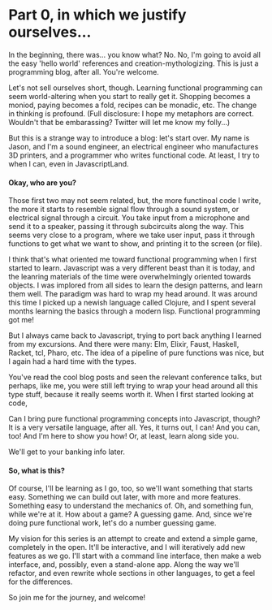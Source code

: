 # Part 0, in which we justify ourselves...

In the beginning, there was... you know what? No. No, I'm going to avoid all the easy 'hello world' references and creation-mythologizing. This is just a programming blog, after all. You're welcome.

Let's not sell ourselves short, though. Learning functional programming can seem world-altering when you start to really get it. Shopping becomes a moniod, paying becomes a fold, recipes can be monadic, etc. The change in thinking is profound. (Full disclosure: I hope my metaphors are correct. Wouldn't that be embarassing? Twitter will let me know my folly...)

But this is a strange way to introduce a blog: let's start over. My name is Jason, and I'm a sound engineer, an electrical engineer who manufactures 3D printers, and a programmer who writes functional code. At least, I try to when I can, even in JavascriptLand.

#### Okay, who are you?

Those first two may not seem related, but, the more functinoal code I write, the more it starts to resemble signal flow through a sound system, or electrical signal through a circuit. You take input from a microphone and send it to a speaker, passing it through subcircuits along the way. This seems very close to a program, where we take user input, pass it through functions to get what we want to show, and printing it to the screen (or file).

I think that's what oriented me toward functional programming when I first started to learn. Javascript was a very different beast than it is today, and the leanring materials of the time were overwhelmingly oriented towards objects. I was implored from all sides to learn the design patterns, and learn them well. The paradigm was hard to wrap my head around. It was around this time I picked up a newish language called Clojure, and I spent several months learning the basics through a modern lisp. Functional programming got me!

But I always came back to Javascript, trying to port back anything I learned from my excursions. And there were many: Elm, Elixir, Faust, Haskell, Racket, tcl, Pharo, etc. The idea of a pipeline of pure functions was nice, but I again had a hard time with the types.

You've read the cool blog posts and seen the relevant conference talks, but perhaps, like me, you were still left trying to wrap your head around all this type stuff, because it really seems worth it. When I first started looking at code, 

Can I bring pure functional programming concepts into Javascript, though? It is a very versatile language, after all. Yes, it turns out, I can! And you can, too! And I'm here to show you how! Or, at least, learn along side you.

We'll get to your banking info later.

#### So, what is this?

Of course, I'll be learning as I go, too, so we'll want something that starts easy. Something we can build out later, with more and more features. Something easy to understand the mechanics of. Oh, and something fun, while we're at it. How about a game? A guessing game. And, since we're doing pure functional work, let's do a number guessing game.

My vision for this series is an attempt to create and extend a simple game, completely in the open. It'll be interactive, and I will iteratively add new features as we go. I'll start with a command line interface, then make a web interface, and, possibly, even a stand-alone app. Along the way we'll refactor, and even rewrite whole sections in other languages, to get a feel for the differences.

So join me for the journey, and welcome!
